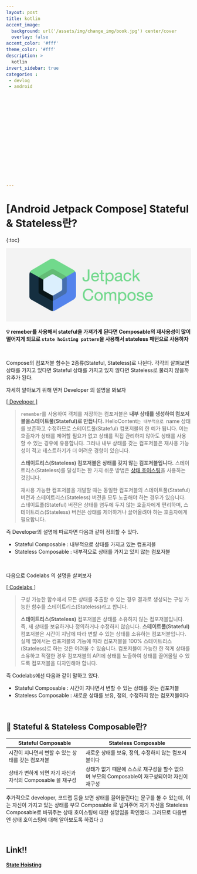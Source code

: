 ```yaml
---
layout: post
title: kotlin
accent_image: 
  background: url('/assets/img/change_img/book.jpg') center/cover
  overlay: false
accent_color: '#fff'
theme_color: '#fff'
description: >
  kotlin
invert_sidebar: true
categories :
 - devlog	
 - android















---
```


# [Android Jetpack Compose] Stateful & Stateless란?

{:toc}

![jetpack_compose](../../../assets/img/blog/jetpack_compose.png)



**💡 remeber를 사용해서 stateful을 가져가게 된다면 Composable의 재사용성이 많이 떨어지게 되므로 `state hoisting pattern`을 사용해서 stateless 패턴으로 사용하자**



<br/>



Compose의 컴포저블 함수는 2종류(Stateful, Stateless)로 나뉜다. 각각의 살펴보면 상태를 가지고 있다면 Stateful 상태를 가지고 있지 않다면 Stateless로 불리지 않을까 유추가 된다.



자세히 알아보기 위해 먼저 Developer 의 설명을 봐보자 

[[ Develpoer ]](https://developer.android.com/jetpack/compose/state?hl=ko#stateful-vs-stateless)

> `remember`를 사용하여 객체를 저장하는 컴포저블은 **내부 상태를 생성하여 컴포저블을스테이트풀(Stateful)로 만듭니다.** HelloContent`는 내부적으로 `name 상태를 보존하고 수정하므로 스테이트풀(Stateful) 컴포저블의 한 예가 됩니다. 이는 호출자가 상태를 제어할 필요가 없고 상태를 직접 관리하지 않아도 상태를 사용할 수 있는 경우에 유용합니다. 그러나 내부 상태를 갖는 컴포저블은 재사용 가능성이 적고 테스트하기가 더 어려운 경향이 있습니다.
>
> **스테이트리스(Stateless) 컴포저블은 상태를 갖지 않는 컴포저블입니다.** 스테이트리스(Stateless)를 달성하는 한 가지 쉬운 방법은 [상태 호이스팅](https://developer.android.com/jetpack/compose/state?hl=ko#state-hoisting)을 사용하는 것입니다.
>
> 재사용 가능한 컴포저블을 개발할 때는 동일한 컴포저블의 스테이트풀(Stateful) 버전과 스테이트리스(Stateless) 버전을 모두 노출해야 하는 경우가 있습니다. 스테이트풀(Stateful) 버전은 상태를 염두에 두지 않는 호출자에게 편리하며, 스테이트리스(Stateless) 버전은 상태를 제어하거나 끌어올려야 하는 호출자에게 필요합니다.

즉 Developer의 설명에 따르자면 다음과 같이 정의할 수 있다.

- Stateful Composable : 내부적으로 상태를 가지고 있는 컴포저블
- Stateless Composable : 내부적으로 상태를 가지고 있지 않는 컴포저블



<br/>



다음으로 Codelabs 의 설명을 살펴보자

[[ Codelabs ]](https://developer.android.com/codelabs/jetpack-compose-state?hl=ko&continue=https%3A%2F%2Fdeveloper.android.com%2Fcourses%2Fpathways%2Fcompose%3Fhl%3Dko%23codelab-https%3A%2F%2Fdeveloper.android.com%2Fcodelabs%2Fjetpack-compose-state#8)



> 구성 가능한 함수에서 모든 상태를 추출할 수 있는 경우 결과로 생성되는 구성 가능한 함수를 스테이트리스(Stateless)라고 합니다.
>
> **스테이트리스(Stateless)** 컴포저블은 상태를 소유하지 않는 컴포저블입니다. 즉, 새 상태를 보유하거나 정의하거나 수정하지 않습니다. **스테이트풀(Stateful)** 컴포저블은 시간이 지남에 따라 변할 수 있는 상태를 소유하는 컴포저블입니다. 실제 앱에서는 컴포저블의 기능에 따라 컴포저블을 100% 스테이트리스(Stateless)로 하는 것은 어려울 수 있습니다. 컴포저블이 가능한 한 적게 상태를 소유하고 적절한 경우 컴포저블의 API에 상태를 노출하여 상태를 끌어올릴 수 있도록 컴포저블을 디자인해야 합니다.

즉 Codelabs에선 다음과 같이 말하고 있다.

- Stateful Composable : 시간이 지나면서 변할 수 있는 상태를 갖는 컴포저블
- Stateless Composable : 새로운 상태를 보유, 정의, 수정하지 않는 컴포저블이다



<br/>



## 📌 Stateful & Stateless Composable란?

| Stateful Composable                                        | Stateless Composable                                         |
| ---------------------------------------------------------- | ------------------------------------------------------------ |
| 시간이 지나면서 변할 수 있는 상태를 갖는 컴포저블          | 새로운 상태를 보유, 정의, 수정하지 않는 컴포저블이다         |
| 상태가 변하게 되면 자기 자신과 자식의 Composable 을 재구성 | 상태가 없기 때문에 스스로 재구성을 할수 없으며 부모의 Composable이 재구성되어야 자신이 재구성 |



추가적으로 developer, 코드랩 등을 보면 상태를 끌어올린다는 문구를 볼 수 있는데, 이는 자신이 가지고 있는 상태를 부모 Composable 로 넘겨주어 자기 자신을 Stateless Composable로 바꿔주는 상태 호이스팅에 대한 설명임을 확인했다. 
그러므로 다음번엔 상태 호이스팅에 대해 알아보도록 하겠다 :)



<br/>



## Link!!

#### [State Hoisting](https://softychoo.github.io/devlog/android/2024-01-10-State-Hoisting/)

